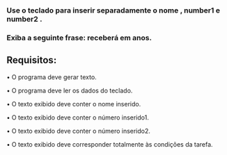 ### Use o teclado para inserir separadamente o nome , number1 e number2 .
### Exiba a seguinte frase: <name> receberá <number1> em <number2> anos.

## Requisitos:
•	O programa deve gerar texto.

•	O programa deve ler os dados do teclado.

•	O texto exibido deve conter o nome inserido.

•	O texto exibido deve conter o número inserido1.

•	O texto exibido deve conter o número inserido2.

•	O texto exibido deve corresponder totalmente às condições da tarefa.